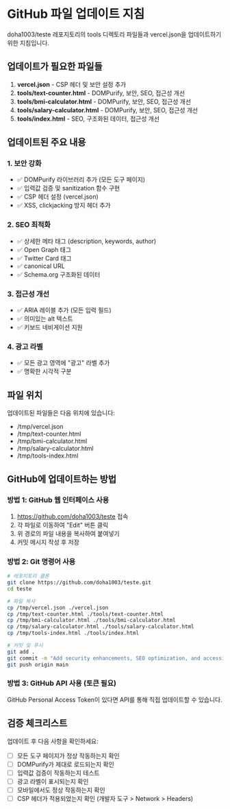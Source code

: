 # GitHub 파일 업데이트 지침

doha1003/teste 레포지토리의 tools 디렉토리 파일들과 vercel.json을 업데이트하기 위한 지침입니다.

## 업데이트가 필요한 파일들

1. **vercel.json** - CSP 헤더 및 보안 설정 추가
2. **tools/text-counter.html** - DOMPurify, 보안, SEO, 접근성 개선
3. **tools/bmi-calculator.html** - DOMPurify, 보안, SEO, 접근성 개선
4. **tools/salary-calculator.html** - DOMPurify, 보안, SEO, 접근성 개선
5. **tools/index.html** - SEO, 구조화된 데이터, 접근성 개선

## 업데이트된 주요 내용

### 1. 보안 강화
- ✅ DOMPurify 라이브러리 추가 (모든 도구 페이지)
- ✅ 입력값 검증 및 sanitization 함수 구현
- ✅ CSP 헤더 설정 (vercel.json)
- ✅ XSS, clickjacking 방지 헤더 추가

### 2. SEO 최적화
- ✅ 상세한 메타 태그 (description, keywords, author)
- ✅ Open Graph 태그
- ✅ Twitter Card 태그
- ✅ canonical URL
- ✅ Schema.org 구조화된 데이터

### 3. 접근성 개선
- ✅ ARIA 레이블 추가 (모든 입력 필드)
- ✅ 의미있는 alt 텍스트
- ✅ 키보드 네비게이션 지원

### 4. 광고 라벨
- ✅ 모든 광고 영역에 "광고" 라벨 추가
- ✅ 명확한 시각적 구분

## 파일 위치

업데이트된 파일들은 다음 위치에 있습니다:
- /tmp/vercel.json
- /tmp/text-counter.html
- /tmp/bmi-calculator.html
- /tmp/salary-calculator.html
- /tmp/tools-index.html

## GitHub에 업데이트하는 방법

### 방법 1: GitHub 웹 인터페이스 사용
1. https://github.com/doha1003/teste 접속
2. 각 파일로 이동하여 "Edit" 버튼 클릭
3. 위 경로의 파일 내용을 복사하여 붙여넣기
4. 커밋 메시지 작성 후 저장

### 방법 2: Git 명령어 사용
```bash
# 레포지토리 클론
git clone https://github.com/doha1003/teste.git
cd teste

# 파일 복사
cp /tmp/vercel.json ./vercel.json
cp /tmp/text-counter.html ./tools/text-counter.html
cp /tmp/bmi-calculator.html ./tools/bmi-calculator.html
cp /tmp/salary-calculator.html ./tools/salary-calculator.html
cp /tmp/tools-index.html ./tools/index.html

# 커밋 및 푸시
git add .
git commit -m "Add security enhancements, SEO optimization, and accessibility improvements to tools"
git push origin main
```

### 방법 3: GitHub API 사용 (토큰 필요)
GitHub Personal Access Token이 있다면 API를 통해 직접 업데이트할 수 있습니다.

## 검증 체크리스트

업데이트 후 다음 사항을 확인하세요:
- [ ] 모든 도구 페이지가 정상 작동하는지 확인
- [ ] DOMPurify가 제대로 로드되는지 확인
- [ ] 입력값 검증이 작동하는지 테스트
- [ ] 광고 라벨이 표시되는지 확인
- [ ] 모바일에서도 정상 작동하는지 확인
- [ ] CSP 헤더가 적용되었는지 확인 (개발자 도구 > Network > Headers)